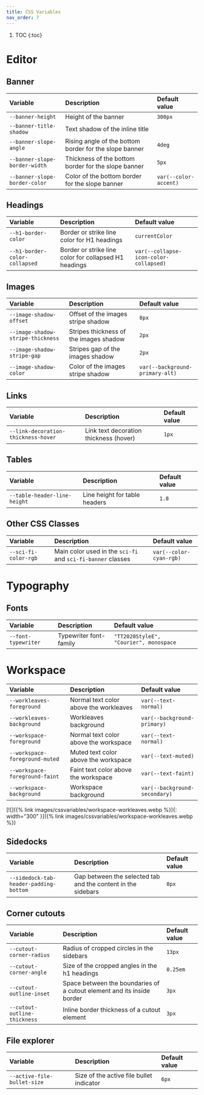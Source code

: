 ```yaml
---
title: CSS Variables
nav_order: 7
---
```


1. TOC
{:toc}

# Editor

## Banner

| Variable | Description | Default value |
|:---------|:------------|:--------------|
| `--banner-height` | Height of the banner | `300px` |
| `--banner-title-shadow` | Text shadow of the inline title |  |
| `--banner-slope-angle` | Rising angle of the bottom border for the slope banner | `4deg` |
| `--banner-slope-border-width` | Thickness of the bottom border for the slope banner | `5px` |
| `--banner-slope-border-color` | Color of the bottom border for the slope banner | `var(--color-accent)` |


## Headings

| Variable | Description | Default value |
|:---------|:------------|:--------------|
| `--h1-border-color` | Border or strike line color for H1 headings | `currentColor` |
| `--h1-border-color-collapsed` | Border or strike line color for collapsed H1 headings | `var(--collapse-icon-color-collapsed)` |

## Images

| Variable | Description | Default value |
|:---------|:------------|:--------------|
| `--image-shadow-offset`           | Offset of the images stripe shadow     | `8px`                           |
| `--image-shadow-stripe-thickness` | Stripes thickness of the images shadow | `2px`                           |
| `--image-shadow-stripe-gap`       | Stripes gap of the images shadow       | `2px`                           |
| `--image-shadow-color`            | Color of the images stripe shadow      | `var(--background-primary-alt)` |

## Links

| Variable | Description | Default value |
|:---------|:------------|:--------------|
| `--link-decoration-thickness-hover` | Link text decoration thickness (hover) | `1px` |

## Tables

| Variable | Description | Default value |
|:---------|:------------|:--------------|
| `--table-header-line-height` | Line height for table headers | `1.8` |

## Other CSS Classes

| Variable | Description | Default value |
|:---------|:------------|:--------------|
| `--sci-fi-color-rgb` | Main color used in the `sci-fi` and `sci-fi-banner` classes | `var(--color-cyan-rgb)` |


# Typography

## Fonts

| Variable | Description | Default value |
|:---------|:------------|:--------------|
| `--font-typewriter` | Typewriter font-family | `"TT2020StyleE", "Courier", monospace` |




# Workspace

| Variable | Description | Default value |
|:---------|:------------|:--------------|
| `--workleaves-foreground`      | Normal text color above the workleaves | `var(--text-normal)`          |
| `--workleaves-background`      | Workleaves background                  | `var(--background-primary)`   |
| `--workspace-foreground`       | Normal text color above the workspace  | `var(--text-normal)`          |
| `--workspace-foreground-muted` | Muted text color above the workspace   | `var(--text-muted)`           |
| `--workspace-foreground-faint` | Faint text color above the workspace   | `var(--text-faint)`           |
| `--workspace-background`       | Workspace background                   | `var(--background-secondary)` |

[![]({% link images/cssvariables/workspace-workleaves.webp %}){: width="300" }]({% link images/cssvariables/workspace-workleaves.webp %})

## Sidedocks

| Variable | Description | Default value |
|:---------|:------------|:--------------|
| `--sidedock-tab-header-padding-bottom` | Gap between the selected tab and the content in the sidebars | `0px` |

## Corner cutouts

| Variable | Description | Default value |
|:---------|:------------|:--------------|
| `--cutout-corner-radius`     | Radius of cropped circles in the sidebars                              | `13px`   |
| `--cutout-corner-angle`      | Size of the cropped angles in the h1 headings                          | `0.25em` |
| `--cutout-outline-inset`     | Space between the boundaries of a cutout element and its inside border | `3px`    |
| `--cutout-outline-thickness` | Inline border thickness of a cutout element                            | `3px`    |

## File explorer

| Variable | Description | Default value |
|:---------|:------------|:--------------|
| `--active-file-bullet-size` | Size of the active file bullet indicator | `6px` |
